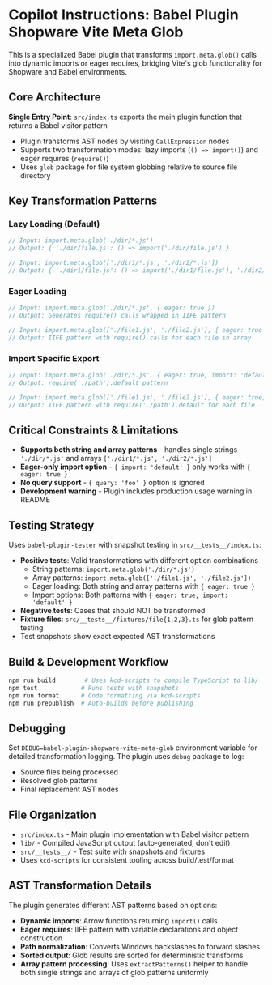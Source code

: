 # Copilot Instructions: Babel Plugin Shopware Vite Meta Glob

This is a specialized Babel plugin that transforms `import.meta.glob()` calls
into dynamic imports or eager requires, bridging Vite's glob functionality for
Shopware and Babel environments.

## Core Architecture

**Single Entry Point**: `src/index.ts` exports the main plugin function that
returns a Babel visitor pattern

- Plugin transforms AST nodes by visiting `CallExpression` nodes
- Supports two transformation modes: lazy imports (`() => import()`) and eager
  requires (`require()`)
- Uses `glob` package for file system globbing relative to source file directory

## Key Transformation Patterns

### Lazy Loading (Default)

```javascript
// Input: import.meta.glob('./dir/*.js')
// Output: { './dir/file.js': () => import('./dir/file.js') }

// Input: import.meta.glob(['./dir1/*.js', './dir2/*.js'])
// Output: { './dir1/file.js': () => import('./dir1/file.js'), './dir2/file.js': () => import('./dir2/file.js') }
```

### Eager Loading

```javascript
// Input: import.meta.glob('./dir/*.js', { eager: true })
// Output: Generates require() calls wrapped in IIFE pattern

// Input: import.meta.glob(['./file1.js', './file2.js'], { eager: true })
// Output: IIFE pattern with require() calls for each file in array
```

### Import Specific Export

```javascript
// Input: import.meta.glob('./dir/*.js', { eager: true, import: 'default' })
// Output: require('./path').default pattern

// Input: import.meta.glob(['./file1.js', './file2.js'], { eager: true, import: 'default' })
// Output: IIFE pattern with require('./path').default for each file
```

## Critical Constraints & Limitations

- **Supports both string and array patterns** - handles single strings
  `'./dir/*.js'` and arrays `['./dir1/*.js', './dir2/*.js']`
- **Eager-only import option** - `{ import: 'default' }` only works with
  `{ eager: true }`
- **No query support** - `{ query: 'foo' }` option is ignored
- **Development warning** - Plugin includes production usage warning in README

## Testing Strategy

Uses `babel-plugin-tester` with snapshot testing in `src/__tests__/index.ts`:

- **Positive tests**: Valid transformations with different option combinations
  - String patterns: `import.meta.glob('./dir/*.js')`
  - Array patterns: `import.meta.glob(['./file1.js', './file2.js'])`
  - Eager loading: Both string and array patterns with `{ eager: true }`
  - Import options: Both patterns with `{ eager: true, import: 'default' }`
- **Negative tests**: Cases that should NOT be transformed
- **Fixture files**: `src/__tests__/fixtures/file{1,2,3}.ts` for glob pattern
  testing
- Test snapshots show exact expected AST transformations

## Build & Development Workflow

```bash
npm run build        # Uses kcd-scripts to compile TypeScript to lib/
npm test            # Runs tests with snapshots
npm run format      # Code formatting via kcd-scripts
npm run prepublish  # Auto-builds before publishing
```

## Debugging

Set `DEBUG=babel-plugin-shopware-vite-meta-glob` environment variable for
detailed transformation logging. The plugin uses `debug` package to log:

- Source files being processed
- Resolved glob patterns
- Final replacement AST nodes

## File Organization

- `src/index.ts` - Main plugin implementation with Babel visitor pattern
- `lib/` - Compiled JavaScript output (auto-generated, don't edit)
- `src/__tests__/` - Test suite with snapshots and fixtures
- Uses `kcd-scripts` for consistent tooling across build/test/format

## AST Transformation Details

The plugin generates different AST patterns based on options:

- **Dynamic imports**: Arrow functions returning `import()` calls
- **Eager requires**: IIFE pattern with variable declarations and object
  construction
- **Path normalization**: Converts Windows backslashes to forward slashes
- **Sorted output**: Glob results are sorted for deterministic transforms
- **Array pattern processing**: Uses `extractPatterns()` helper to handle both
  single strings and arrays of glob patterns uniformly
